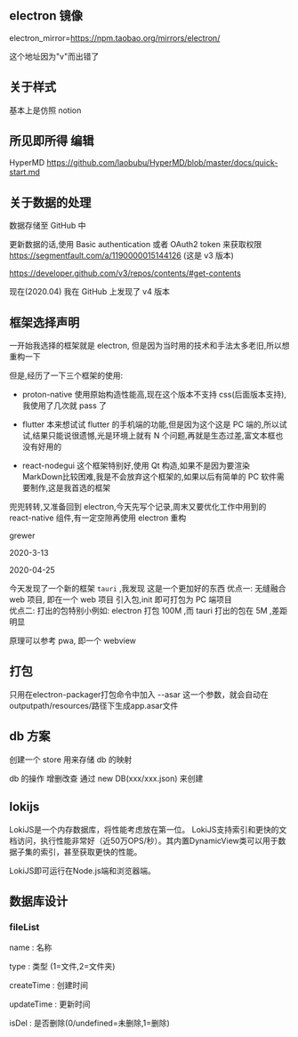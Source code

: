 ## electron 镜像

electron_mirror=https://npm.taobao.org/mirrors/electron/

这个地址因为"v"而出错了

## 关于样式
基本上是仿照 notion


## 所见即所得 编辑
HyperMD
https://github.com/laobubu/HyperMD/blob/master/docs/quick-start.md

## 关于数据的处理
数据存储至 GitHub 中

更新数据的话,使用 
Basic authentication
或者 OAuth2 token
来获取权限
https://segmentfault.com/a/1190000015144126 
(这是 v3 版本)

https://developer.github.com/v3/repos/contents/#get-contents

现在(2020.04) 我在 GitHub 上发现了 v4 版本


## 框架选择声明

一开始我选择的框架就是 electron, 但是因为当时用的技术和手法太多老旧,所以想重构一下

但是,经历了一下三个框架的使用:
- proton-native 使用原始构造性能高,现在这个版本不支持 css(后面版本支持),我使用了几次就 pass 了

- flutter 本来想试试 flutter 的手机端的功能,但是因为这个这是 PC 端的,所以试试,结果只能说很遗憾,光是环境上就有 N 个问题,再就是生态过差,富文本框也没有好用的

- react-nodegui 这个框架特别好,使用 Qt 构造,如果不是因为要渲染 MarkDown比较困难,我是不会放弃这个框架的,如果以后有简单的 PC 软件需要制作,这是我首选的框架


兜兜转转,又准备回到 electron,今天先写个记录,周末又要优化工作中用到的 react-native 组件,有一定空隙再使用 electron 重构

grewer  

2020-3-13

2020-04-25

今天发现了一个新的框架 `tauri`  ,我发现 这是一个更加好的东西
优点一: 无缝融合 web 项目, 即在一个 web 项目 引入包,init 即可打包为 PC 端项目  
优点二: 打出的包特别小例如: electron 打包 100M ,而 tauri 打出的包在 5M ,差距明显

原理可以参考 pwa, 即一个 webview


## 打包
只用在electron-packager打包命令中加入 --asar 这一个参数，就会自动在
outputpath/resources/路径下生成app.asar文件


## db 方案

创建一个 store 用来存储 db 的映射


db 的操作 增删改查 通过 new DB(xxx/xxx.json) 来创建


## lokijs


LokiJS是一个内存数据库，将性能考虑放在第一位。
LokiJS支持索引和更快的文档访问，执行性能非常好（近50万OPS/秒）。其内置DynamicView类可以用于数据子集的索引，甚至获取更快的性能。

LokiJS即可运行在Node.js端和浏览器端。


## 数据库设计

### fileList

name : 名称

type : 类型 (1=文件,2=文件夹)

createTime : 创建时间

updateTime : 更新时间

isDel : 是否删除(0/undefined=未删除,1=删除)
